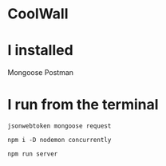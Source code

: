 # CoolWall

# I installed

Mongoose
Postman

# I run from the terminal

```npm i express express-validator bcryptjs config gravatar
jsonwebtoken mongoose request

npm i -D nodemon concurrently

npm run server
```
